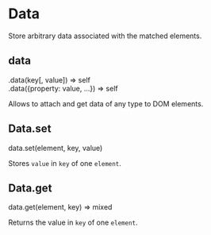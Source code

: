 Data
==================

Store arbitrary data associated with the matched elements.

data
------------------
<div class="sintax">
.data(key[, value]) <span>⇒ self</span><br>
.data({property: value, ...}) <span>⇒ self</span><br>
</div>

Allows to attach and get data of any type to DOM elements.

Data.set
------------------
<div class="sintax">data.set(element, key, value)</div>

Stores `value` in `key` of one `element`.


Data.get
------------------
<div class="sintax">data.get(element, key) <span>⇒ mixed</span></div>

Returns the value in `key` of one `element`.